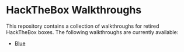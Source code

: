 # HackTheBox Walkthroughs
This repository contains a collection of walkthroughs for retired HackTheBox boxes.
The following walkthroughs are currently available:
* [Blue](/Blue/Blue_Walkthrough.md)
